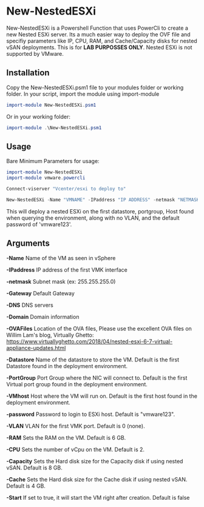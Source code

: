 # New-NestedESXi

New-NestedESXi is a Powershell Function that uses PowerCli to create a new Nested ESXi server. Its a much easier way to deploy the OVF file and specifiy parameters like IP, CPU, RAM, and Cache/Capacity disks for nested vSAN deployments. This is for **LAB PURPOSSES ONLY**. Nested ESXi is not supported by VMware.

## Installation

Copy the New-NestedESXi.psm1 file to your modules folder or working folder. In your script, import the module using import-module

```PowerShell
import-module New-NestedESXi.psm1
```

Or in your working folder:

```PowerShell
import-module .\New-NestedESXi.psm1
```

## Usage
Bare Minimum Parameters for usage:

```PowerShell
import-module New-NestedESXi
import-module vmware.powercli

Connect-viserver "Vcenter/esxi to deploy to"

New-NestedESXi -Name "VMNAME" -IPaddress "IP ADDRESS" -netmask "NETMASK" -Gateway "Default Gateway" -DNS "DNS Server IP" -Domain "Domain Name" -OVAFiles "Localtion of OVA files"

```
This will deploy a nested ESXi on the first datastore, portgroup, Host found when querying the environment, along with no VLAN, and the default password of 'vmware123'.

## Arguments

**-Name**
Name of the VM as seen in vSphere

**-IPaddress**
IP address of the first VMK interface

**-netmask**
Subnet mask (ex: 255.255.255.0)

**-Gateway**
Default Gateway

**-DNS**
DNS servers

**-Domain**
Domain information

**-OVAFiles**
Location of the OVA files, Please use the excellent OVA files on Willim Lam's blog, Virtually Ghetto: https://www.virtuallyghetto.com/2018/04/nested-esxi-6-7-virtual-appliance-updates.html


**-Datastore**
Name of the datastore to store the VM. Default is the first Datastore found in the deployment environment.

**-PortGroup**
Port Group where the NIC will connect to. Default is the first Virtual port group found in the deployment environment.

**-VMhost**
Host where the VM will run on. Default is the first host found in the deployment environment.

**-password**
Password to login to ESXi host. Default is "vmware123".

**-VLAN**
VLAN for the first VMK port. Default is 0 (none).

**-RAM**
Sets the RAM on the VM. Default is 6 GB.

**-CPU**
Sets the number of vCpu on the VM. Default is 2.

**-Capacity**
Sets the Hard disk size for the Capacity disk if using nested vSAN. Default is 8 GB.

**-Cache**
Sets the Hard disk size for the Cache disk if using nested vSAN. Default is 4 GB.

**-Start**
If set to true, it will start the VM right after creation. Default is false

